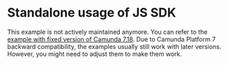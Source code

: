 # Standalone usage of JS SDK

This example is not actively maintained anymore. You can refer to the [example with fixed version of Camunda 7.18](https://github.com/camunda/camunda-bpm-examples/blob/7.18/sdk-js/browser-forms).
Due to Camunda Platform 7 backward compatibility, the examples usually still work with later versions. However, you
might need to adjust them to make them work.